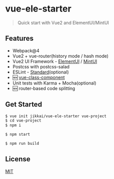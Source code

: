 # vue-ele-starter

> Quick start with Vue2 and ElementUI/MintUI

## Features

* Webpack@4
* Vue2 + vue-router(history mode / hash mode)
* Vue2 UI Framework - [ElementUI](https://github.com/ElemeFE/element) / [MintUI](https://github.com/ElemeFE/mint-ui)
* Postcss with postcss-salad
* ESLint - [Standard](https://github.com/feross/standard)(optional)
* 🆕 [vue-class-component](https://github.com/vuejs/vue-class-component)
* Unit tests with Karma + Mocha(optional)
* 🆕 router-based code splitting

## Get Started

```bash
$ vue init jikkai/vue-ele-starter vue-project
$ cd vue-project
$ npm i

$ npm start

$ npm run build
```

## License

[MIT](https://github.com/jikkai/vue-ele-starter/blob/master/LICENSE)

